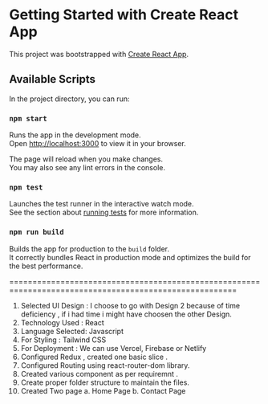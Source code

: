 # Getting Started with Create React App

This project was bootstrapped with [Create React App](https://github.com/facebook/create-react-app).

## Available Scripts

In the project directory, you can run:

### `npm start`

Runs the app in the development mode.\
Open [http://localhost:3000](http://localhost:3000) to view it in your browser.

The page will reload when you make changes.\
You may also see any lint errors in the console.

### `npm test`

Launches the test runner in the interactive watch mode.\
See the section about [running tests](https://facebook.github.io/create-react-app/docs/running-tests) for more information.

### `npm run build`

Builds the app for production to the `build` folder.\
It correctly bundles React in production mode and optimizes the build for the best performance.

=======================================================================================================

1. Selected UI Design : I choose to go with Design 2 because of time deficiency , if i had time i might have choosen the other Design.
2. Technology Used : React
3. Language Selected: Javascript
4. For Styling : Tailwind CSS
5. For Deployment : We can use Vercel, Firebase or Netlify
6. Configured Redux , created one basic slice .
7. Configured Routing using react-router-dom library.
8. Created various component as per requiremnt .
9. Create proper folder structure to maintain the files.
10. Created Two page
    a. Home Page
    b. Contact Page
